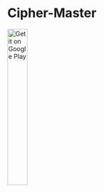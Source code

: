 # Cipher-Master

<a href='https://play.google.com/store/apps/details?id=com.vivek.ciphermaster'><img alt='Get it on Google Play' src='https://play.google.com/intl/en_us/badges/images/generic/en_badge_web_generic.png' width=30% height=30%/></a>


